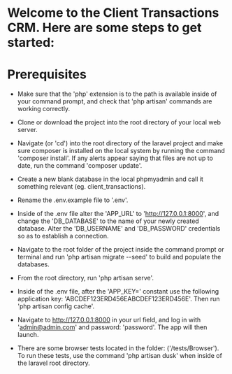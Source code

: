 # Welcome to the Client Transactions CRM. Here are some steps to get started:

# Prerequisites

* Make sure that the 'php' extension is to the path is available inside of your command prompt, and check that 'php artisan' commands are working correctly.

* Clone or download the project into the root directory of your local web server.

* Navigate (or 'cd') into the root directory of the laravel project and make sure composer is installed on the local system by running the command 'composer install'. If any alerts appear saying that files are not up to date, run the command 'composer update'.

* Create a new blank database in the local phpmyadmin and call it something relevant (eg. client_transactions).

* Rename the .env.example file to '.env'.

* Inside of the .env file alter the 'APP_URL' to 'http://127.0.0.1:8000', and change the 'DB_DATABASE' to the name of your newly created database. Alter the 'DB_USERNAME' and 'DB_PASSWORD' credentials so as to establish a connection. 

* Navigate to the root folder of the project inside the command prompt or terminal and run 'php artisan migrate --seed' to build and populate the databases.

* From the root directory, run 'php artisan serve'.

* Inside of the .env file, after the 'APP_KEY=' constant use the following application key: 'ABCDEF123ERD456EABCDEF123ERD456E'. Then run 'php artisan config cache'.

* Navigate to http://127.0.0.1:8000 in your url field, and log in with 'admin@admin.com' and password: 'password'. The app will then launch.

* There are some browser tests located in the folder: ('/tests/Browser'). To run these tests, use the command 'php artisan dusk' when inside of the laravel root directory.